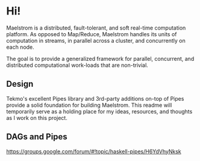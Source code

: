 # Hi!

Maelstrom is a distributed, fault-tolerant, and soft real-time computation platform. As opposed to Map/Reduce, Maelstrom handles
its units of computation in streams, in parallel across a cluster, and concurrently on each node.

The goal is to provide a generalized framework for parallel, concurrent, and distributed computational work-loads that
are non-trivial.

## Design

Tekmo's excellent Pipes library and 3rd-party additions on-top of Pipes provide a solid foundation for building
Maelstrom. This readme will temporarily serve as a holding place for my ideas, resources, and thoughts as I work on this
project.

## DAGs and Pipes

https://groups.google.com/forum/#!topic/haskell-pipes/H6YdVhyNksk
